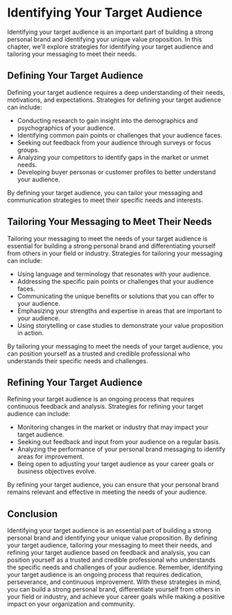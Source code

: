 Identifying Your Target Audience
======================================================================================

Identifying your target audience is an important part of building a strong personal brand and identifying your unique value proposition. In this chapter, we'll explore strategies for identifying your target audience and tailoring your messaging to meet their needs.

Defining Your Target Audience
-----------------------------

Defining your target audience requires a deep understanding of their needs, motivations, and expectations. Strategies for defining your target audience can include:

* Conducting research to gain insight into the demographics and psychographics of your audience.
* Identifying common pain points or challenges that your audience faces.
* Seeking out feedback from your audience through surveys or focus groups.
* Analyzing your competitors to identify gaps in the market or unmet needs.
* Developing buyer personas or customer profiles to better understand your audience.

By defining your target audience, you can tailor your messaging and communication strategies to meet their specific needs and interests.

Tailoring Your Messaging to Meet Their Needs
--------------------------------------------

Tailoring your messaging to meet the needs of your target audience is essential for building a strong personal brand and differentiating yourself from others in your field or industry. Strategies for tailoring your messaging can include:

* Using language and terminology that resonates with your audience.
* Addressing the specific pain points or challenges that your audience faces.
* Communicating the unique benefits or solutions that you can offer to your audience.
* Emphasizing your strengths and expertise in areas that are important to your audience.
* Using storytelling or case studies to demonstrate your value proposition in action.

By tailoring your messaging to meet the needs of your target audience, you can position yourself as a trusted and credible professional who understands their specific needs and challenges.

Refining Your Target Audience
-----------------------------

Refining your target audience is an ongoing process that requires continuous feedback and analysis. Strategies for refining your target audience can include:

* Monitoring changes in the market or industry that may impact your target audience.
* Seeking out feedback and input from your audience on a regular basis.
* Analyzing the performance of your personal brand messaging to identify areas for improvement.
* Being open to adjusting your target audience as your career goals or business objectives evolve.

By refining your target audience, you can ensure that your personal brand remains relevant and effective in meeting the needs of your audience.

Conclusion
----------

Identifying your target audience is an essential part of building a strong personal brand and identifying your unique value proposition. By defining your target audience, tailoring your messaging to meet their needs, and refining your target audience based on feedback and analysis, you can position yourself as a trusted and credible professional who understands the specific needs and challenges of your audience. Remember, identifying your target audience is an ongoing process that requires dedication, perseverance, and continuous improvement. With these strategies in mind, you can build a strong personal brand, differentiate yourself from others in your field or industry, and achieve your career goals while making a positive impact on your organization and community.
